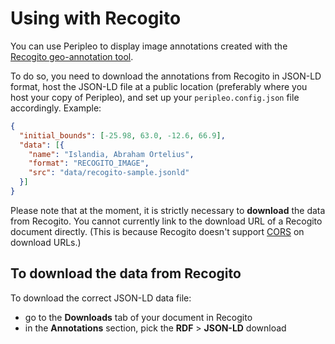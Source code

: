 # Using with Recogito

You can use Peripleo to display image annotations created with the [Recogito geo-annotation tool](https://recogito.pelagios.org/).

To do so, you need to download the annotations from Recogito in JSON-LD format, host the JSON-LD file at a public location (preferably where you host your copy of Peripleo), and set up your `peripleo.config.json` file accordingly. Example:

```json
{
  "initial_bounds": [-25.98, 63.0, -12.6, 66.9],
  "data": [{ 
    "name": "Islandia, Abraham Ortelius", 
    "format": "RECOGITO_IMAGE", 
    "src": "data/recogito-sample.jsonld" 
  }]
}
```

Please note that at the moment, it is strictly necessary to __download__ the data from Recogito. You cannot currently link to the download URL of a Recogito document directly. (This is because Recogito doesn't support [CORS](https://developer.mozilla.org/en-US/docs/Web/HTTP/CORS) on download URLs.)

## To download the data from Recogito

To download the correct JSON-LD data file:
- go to the __Downloads__ tab of your document in Recogito
- in the __Annotations__ section, pick the __RDF__ > __JSON-LD__ download
